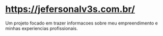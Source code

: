 # https://jefersonalv3s.com.br/
Um projeto focado em trazer informacoes sobre meu empreendimento e minhas experiencias profissionais. 
